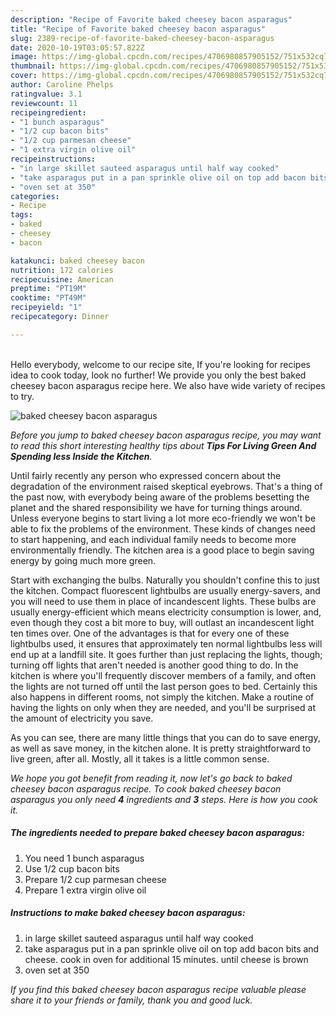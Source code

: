 ```yaml
---
description: "Recipe of Favorite baked cheesey bacon asparagus"
title: "Recipe of Favorite baked cheesey bacon asparagus"
slug: 2389-recipe-of-favorite-baked-cheesey-bacon-asparagus
date: 2020-10-19T03:05:57.822Z
image: https://img-global.cpcdn.com/recipes/4706980857905152/751x532cq70/baked-cheesey-bacon-asparagus-recipe-main-photo.jpg
thumbnail: https://img-global.cpcdn.com/recipes/4706980857905152/751x532cq70/baked-cheesey-bacon-asparagus-recipe-main-photo.jpg
cover: https://img-global.cpcdn.com/recipes/4706980857905152/751x532cq70/baked-cheesey-bacon-asparagus-recipe-main-photo.jpg
author: Caroline Phelps
ratingvalue: 3.1
reviewcount: 11
recipeingredient:
- "1 bunch asparagus"
- "1/2 cup bacon bits"
- "1/2 cup parmesan cheese"
- "1 extra virgin olive oil"
recipeinstructions:
- "in large skillet sauteed asparagus until half way cooked"
- "take asparagus put in a pan sprinkle olive oil on top add bacon bits and cheese. cook in oven for additional 15 minutes. until cheese is brown"
- "oven set at 350"
categories:
- Recipe
tags:
- baked
- cheesey
- bacon

katakunci: baked cheesey bacon 
nutrition: 172 calories
recipecuisine: American
preptime: "PT19M"
cooktime: "PT49M"
recipeyield: "1"
recipecategory: Dinner

---
```

<br>
Hello everybody, welcome to our recipe site, If you're looking for recipes idea to cook today, look no further! We provide you only the best baked cheesey bacon asparagus recipe here. We also have wide variety of recipes to try.
<br>


![baked cheesey bacon asparagus](https://img-global.cpcdn.com/recipes/4706980857905152/751x532cq70/baked-cheesey-bacon-asparagus-recipe-main-photo.jpg)

<i>Before you jump to baked cheesey bacon asparagus recipe, you may want to read this short interesting healthy tips about 
<strong>Tips For Living Green And Spending less Inside the Kitchen</strong>.</i>
</br>

Until fairly recently any person who expressed concern about the degradation of the environment raised skeptical eyebrows. That's a thing of the past now, with everybody being aware of the problems besetting the planet and the shared responsibility we have for turning things around. Unless everyone begins to start living a lot more eco-friendly we won't be able to fix the problems of the environment. These kinds of changes need to start happening, and each individual family needs to become more environmentally friendly. The kitchen area is a good place to begin saving energy by going much more green.

Start with exchanging the bulbs. Naturally you shouldn't confine this to just the kitchen. Compact fluorescent lightbulbs are usually energy-savers, and you will need to use them in place of incandescent lights. These bulbs are usually energy-efficient which means electricity consumption is lower, and, even though they cost a bit more to buy, will outlast an incandescent light ten times over. One of the advantages is that for every one of these lightbulbs used, it ensures that approximately ten normal lightbulbs less will end up at a landfill site. It goes further than just replacing the lights, though; turning off lights that aren't needed is another good thing to do. In the kitchen is where you'll frequently discover members of a family, and often the lights are not turned off until the last person goes to bed. Certainly this also happens in different rooms, not simply the kitchen. Make a routine of having the lights on only when they are needed, and you'll be surprised at the amount of electricity you save.

As you can see, there are many little things that you can do to save energy, as well as save money, in the kitchen alone. It is pretty straightforward to live green, after all. Mostly, all it takes is a little common sense.


<i>We hope you got benefit from reading it, now let's go back to baked cheesey bacon asparagus recipe. To cook baked cheesey bacon asparagus you only need <strong>4</strong> ingredients and <strong>3</strong> steps. Here is how you cook it.
</i>

##### The ingredients needed to prepare baked cheesey bacon asparagus:

1. You need 1 bunch asparagus
1. Use 1/2 cup bacon bits
1. Prepare 1/2 cup parmesan cheese
1. Prepare 1 extra virgin olive oil


##### Instructions to make baked cheesey bacon asparagus:

1. in large skillet sauteed asparagus until half way cooked
1. take asparagus put in a pan sprinkle olive oil on top add bacon bits and cheese. cook in oven for additional 15 minutes. until cheese is brown
1. oven set at 350


<i>If you find this baked cheesey bacon asparagus recipe valuable please share it to your friends or family, thank you and good luck.</i>
